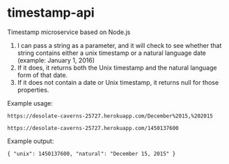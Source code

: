 # timestamp-api
Timestamp microservice based on Node.js

1) I can pass a string as a parameter, and it will check to see whether that string contains either a unix timestamp or a natural language date (example: January 1, 2016)
2) If it does, it returns both the Unix timestamp and the natural language form of that date.
3) If it does not contain a date or Unix timestamp, it returns null for those properties.

Example usage:
```
https://desolate-caverns-25727.herokuapp.com/December%2015,%202015

https://desolate-caverns-25727.herokuapp.com/1450137600
```

Example output:
```
{ "unix": 1450137600, "natural": "December 15, 2015" }
```
